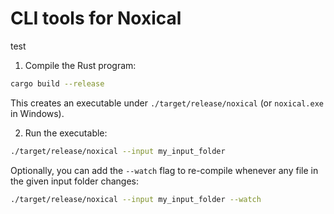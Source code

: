 # CLI tools for Noxical

test

1. Compile the Rust program:

```bash
cargo build --release
```

This creates an executable under `./target/release/noxical` (or `noxical.exe` in Windows).

2. Run the executable:

```bash
./target/release/noxical --input my_input_folder
```

Optionally, you can add the `--watch` flag to re-compile whenever any file in the given input folder changes:

```bash
./target/release/noxical --input my_input_folder --watch
```
